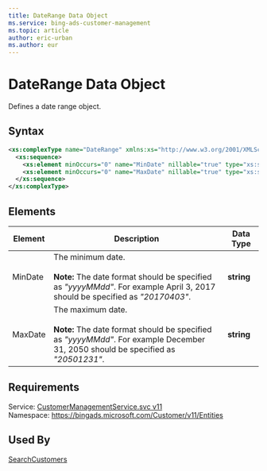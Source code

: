 ```yaml
---
title: DateRange Data Object
ms.service: bing-ads-customer-management
ms.topic: article
author: eric-urban
ms.author: eur
---
```

# DateRange Data Object
Defines a date range object.

## Syntax
```xml
<xs:complexType name="DateRange" xmlns:xs="http://www.w3.org/2001/XMLSchema">
  <xs:sequence>
    <xs:element minOccurs="0" name="MinDate" nillable="true" type="xs:string" />
    <xs:element minOccurs="0" name="MaxDate" nillable="true" type="xs:string" />
  </xs:sequence>
</xs:complexType>
```

## <a name="elements"></a>Elements

|Element|Description|Data Type|
|-----------|---------------|-------------|
|<a name="mindate"></a>MinDate|The minimum date.<br /><br />**Note:** The date format should be specified as *"yyyyMMdd"*. For example April 3, 2017 should be specified as *"20170403"*.|**string**|
|<a name="maxdate"></a>MaxDate|The maximum date.<br /><br />**Note:** The date format should be specified as *"yyyyMMdd"*. For example December 31, 2050 should be specified as *"20501231"*.|**string**|

## Requirements
Service: [CustomerManagementService.svc v11](https://clientcenter.api.bingads.microsoft.com/Api/CustomerManagement/v11/CustomerManagementService.svc)  
Namespace: https://bingads.microsoft.com/Customer/v11/Entities  

## Used By
[SearchCustomers](searchcustomers.md)  
